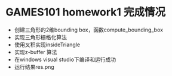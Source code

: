 # GAMES101 homework1 完成情况
* 创建三角形的2维bounding box，函数compute_bounding_box
* 实现三角形栅格化算法
* 使用叉积实现insideTriangle
* 实现z-buffer 算法
* 在windows visual studio下编译和运行成功
* 运行结果res.png